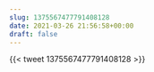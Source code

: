 ```yaml
---
slug: 1375567477791408128
date: 2021-03-26 21:56:58+00:00
draft: false
---
```


{{< tweet 1375567477791408128 >}}
